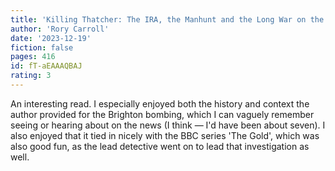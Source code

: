 ```yaml
---
title: 'Killing Thatcher: The IRA, the Manhunt and the Long War on the Crown'
author: 'Rory Carroll'
date: '2023-12-19'
fiction: false
pages: 416
id: fT-aEAAAQBAJ
rating: 3
---
```

An interesting read. I especially enjoyed both the history and context the author provided for the Brighton bombing, which I can vaguely remember seeing or hearing about on the news (I think — I'd have been about seven). I also enjoyed that it tied in nicely with the BBC series 'The Gold', which was also good fun, as the lead detective went on to lead that investigation as well.  